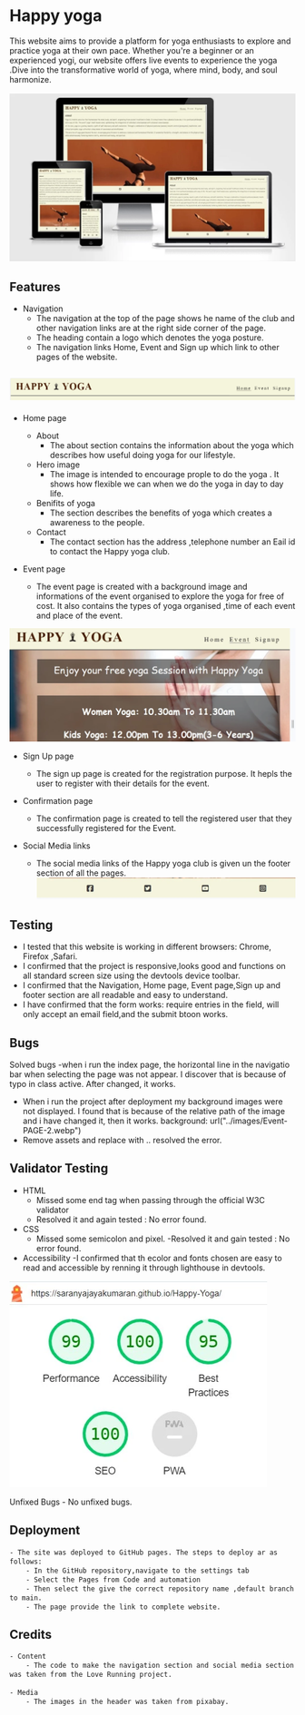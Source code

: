 # Happy yoga
This website aims to provide a platform for yoga enthusiasts to explore and practice yoga at their own pace. Whether you're a beginner or an experienced yogi, our website offers live events to experience the yoga .Dive into the transformative world of yoga, where mind, body, and soul harmonize. 


![Responsive image](assets\images\screenshot-responsive.webp)

## Features

- Navigation
    - The navigation at the top of the page shows he name of the club and other navigation links are at the right side corner of the page.
    - The heading contain a logo which denotes the yoga posture.
    - The navigation links Home, Event and Sign up which link to other pages of the website.
    
![Alt text](assets\images\screenshot-navigation.webp)
---
- Home page

    - About
        - The about section contains the information about the yoga which describes how useful doing yoga for our lifestyle.
    - Hero image
        - The image is intended to encourage prople to do the yoga . It shows how flexible we can when we do the yoga in day to day life.
    -   Benifits of yoga
        -  The section describes the benefits of yoga which creates a awareness to the people.
    - Contact
        - The contact section has the address ,telephone number an Eail id to contact the Happy yoga club.

- Event page
    - The event page is created with a background image and informations of the event organised to explore the yoga for free of cost. It also contains the types of yoga organised ,time of each event and place of the event.  

![Event page screen shot](<assets\images\screenshot event page.webp>)


- Sign Up page
    - The sign up page is created for the registration purpose. It hepls the user to register with their details for the event.

- Confirmation page
    - The confirmation page is created to tell the registered user that they successfully registered for the Event.


- Social Media links
    - The social media links of the Happy yoga club is given un the footer section of all the pages. 
    ![Social media link/footer](assets\images\screenshot-footer.webp)



## Testing
- I tested that this website is working in different browsers: Chrome, Firefox ,Safari.
- I confirmed that the project is responsive,looks good and functions on all standard screen size using the devtools device toolbar.
- I confirmed that the Navigation, Home page, Event page,Sign up and footer section are all readable and easy to understand.
- I have confirmed that the form works: require entries in the field, will only accept an email field,and the submit btoon works.



## Bugs
Solved bugs
-when  i run the index page, the horizontal line in the navigatio bar when selecting the page was not appear. I discover that is because of typo in class active. After changed, it works.
- When i run the project after deployment my background images were not displayed. I found that is because of the relative path of the image and i have changed it, then it works.
 background: url("../images/Event-PAGE-2.webp")
- Remove assets and replace with .. resolved the error.
## Validator Testing
- HTML
    - Missed some end tag when passing through the official W3C validator
    - Resolved it and again tested : No error found.
- CSS
    - Missed some semicolon and pixel.
    -Resolved it and gain tested : No error found.
- Accessibility
    -I confirmed that th ecolor and fonts chosen are easy to read and accessible by renning it through lighthouse in devtools.

![lighthouse report](assets\images\screenshot-report.webp)

Unfixed Bugs
    - No unfixed bugs.


## Deployment
    - The site was deployed to GitHub pages. The steps to deploy ar as follows:
        - In the GitHub repository,navigate to the settings tab
        - Select the Pages from Code and automation
        - Then select the give the correct repository name ,default branch to main.
        - The page provide the link to complete website.

## Credits
    - Content
        - The code to make the navigation section and social media section was taken from the Love Running project.

    - Media
        - The images in the header was taken from pixabay.
    

